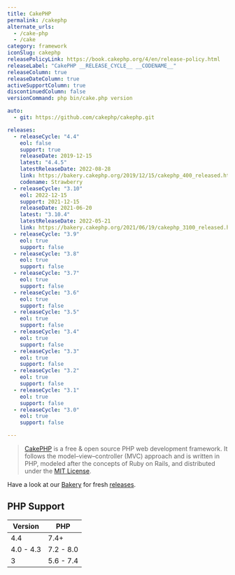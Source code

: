 ```yaml
---
title: CakePHP
permalink: /cakephp
alternate_urls:
  - /cake-php
  - /cake
category: framework
iconSlug: cakephp
releasePolicyLink: https://book.cakephp.org/4/en/release-policy.html
releaseLabel: "CakePHP __RELEASE_CYCLE__ __CODENAME__"
releaseColumn: true
releaseDateColumn: true
activeSupportColumn: true
discontinuedColumn: false
versionCommand: php bin/cake.php version

auto:
  - git: https://github.com/cakephp/cakephp.git

releases:
  - releaseCycle: "4.4"
    eol: false
    support: true
    releaseDate: 2019-12-15
    latest: "4.4.5"
    latestReleaseDate: 2022-08-28
    link: https://bakery.cakephp.org/2019/12/15/cakephp_400_released.html
    codename: Strawberry
  - releaseCycle: "3.10"
    eol: 2022-12-15
    support: 2021-12-15
    releaseDate: 2021-06-20
    latest: "3.10.4"
    latestReleaseDate: 2022-05-21
    link: https://bakery.cakephp.org/2021/06/19/cakephp_3100_released.html
  - releaseCycle: "3.9"
    eol: true
    support: false
  - releaseCycle: "3.8"
    eol: true
    support: false
  - releaseCycle: "3.7"
    eol: true
    support: false
  - releaseCycle: "3.6"
    eol: true
    support: false
  - releaseCycle: "3.5"
    eol: true
    support: false
  - releaseCycle: "3.4"
    eol: true
    support: false
  - releaseCycle: "3.3"
    eol: true
    support: false
  - releaseCycle: "3.2"
    eol: true
    support: false
  - releaseCycle: "3.1"
    eol: true
    support: false
  - releaseCycle: "3.0"
    eol: true
    support: false

---
```


> [CakePHP](https://cakephp.org/) is a free & open source PHP web development framework.  It follows the model–view–controller (MVC) approach and is written in PHP, modeled after the concepts of Ruby on Rails, and distributed under the [MIT License](https://en.wikipedia.org/wiki/MIT_License).

Have a look at our [Bakery](https://bakery.cakephp.org/) for fresh [releases](https://bakery.cakephp.org/categories/release.html).
  
## PHP Support

Version    | PHP
-----------|-----------
4.4        | 7.4+
4.0 - 4.3  | 7.2 - 8.0
3          | 5.6 - 7.4
 
  
